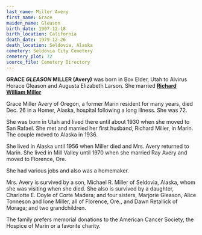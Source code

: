 ```yaml
---
last_name: Miller Avery
first_name: Grace
maiden_name: Gleason
birth_date: 1907-12-18
birth_location: California
death_date: 1979-12-26
death_location: Seldovia, Alaska
cemetery: Seldovia City Cemetery
cemetery_plot: 72
source_file: Cemetery Directory
---
```

**GRACE *GLEASON* MILLER (Avery)** was born in Box Elder, Utah to Alvirus Horace Gleason and Augusta Elizabeth Larson.  She married [**Richard William Miller**](./Miller_Richard_W.md)

Grace Miller Avery of Oregon, a former Marin resident for many years, died Dec. 26 in a Homer, Alaska, hospital following a long illness. She was 72.

She was born in Utah and lived there until about 1930 when she moved to San Rafael. She met and married her first husband, Richard Miller, in Marin. The couple moved to Alaska in 1936.

She lived in Alaska until 1956 when Miller died and Mrs. Avery returned to Marin. She lived in Mill Valley until 1970 when she married Ray Avery and moved to Florence, Ore.

She had various jobs and also was a homemaker.

Mrs. Avery is survived by a son, Michael R. Miller of Seldovia, Alaska, whom she was visiting when she died. She also is survived by a daughter, Charlotte E. Doyle of Corte Madera; and four sisters, Marjorie Gleason, Alice Tonneson and Ione Miller, all of Florence, Ore., and Dawn Retallick of Moraga; and two grandchildren.

The family prefers memorial donations to the American Cancer Society, the Hospice of Marin or a favorite charity.

